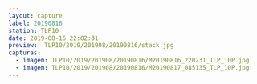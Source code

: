 ```yaml
---
layout: capture
label: 20190816
station: TLP10
date: 2019-08-16 22:02:31
preview:  TLP10/2019/201908/20190816/stack.jpg
capturas:
  - imagem: TLP10/2019/201908/20190816/M20190816_220231_TLP_10P.jpg
  - imagem: TLP10/2019/201908/20190816/M20190817_085135_TLP_10P.jpg
---
```

